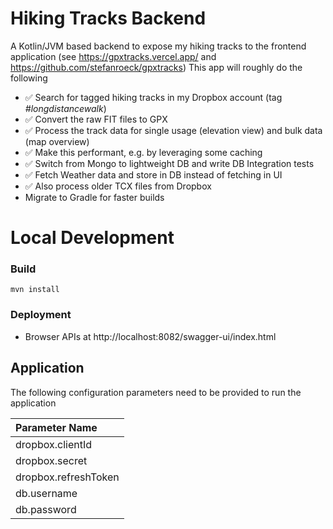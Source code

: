 # Hiking Tracks Backend

A Kotlin/JVM based backend to expose my hiking tracks to the frontend application (see https://gpxtracks.vercel.app/
and https://github.com/stefanroeck/gpxtracks)
This app will roughly do the following

- :white_check_mark: Search for tagged hiking tracks in my Dropbox account (tag *#longdistancewalk*)
- :white_check_mark: Convert the raw FIT files to GPX
- :white_check_mark: Process the track data for single usage (elevation view) and bulk data (map overview)
- :white_check_mark: Make this performant, e.g. by leveraging some caching
- :white_check_mark: Switch from Mongo to lightweight DB and write DB Integration tests
- :white_check_mark: Fetch Weather data and store in DB instead of fetching in UI
- :white_check_mark: Also process older TCX files from Dropbox
- Migrate to Gradle for faster builds

# Local Development

### Build

`mvn install`

### Deployment

- Browser APIs at http://localhost:8082/swagger-ui/index.html

## Application

The following configuration parameters need to be provided to run the application

| Parameter Name       |
|:---------------------|
| dropbox.clientId     |
| dropbox.secret       |
| dropbox.refreshToken |
| db.username          |
| db.password          |
